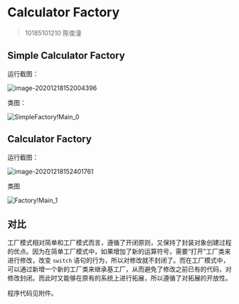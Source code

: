 # Calculator Factory

> 10185101210 陈俊潼

## Simple Calculator Factory

运行截图：

![image-20201218152004396](https://billc.oss-cn-shanghai.aliyuncs.com/img/2020-12-18-wfh8Vy.png)

类图：



![SimpleFactory!Main_0](https://billc.oss-cn-shanghai.aliyuncs.com/img/2020-12-18-Un2J02.png)

## Calculator Factory

运行截图：

![image-20201218152401761](https://billc.oss-cn-shanghai.aliyuncs.com/img/2020-12-18-L0pFmp.png)

类图

![Factory!Main_1](https://billc.oss-cn-shanghai.aliyuncs.com/img/2020-12-18-F5RToE.png)

## 对比

工厂模式相对简单和工厂模式而言，遵循了开闭原则，又保持了封装对象创建过程的优点。因为在简单工厂模式中，如果增加了新的运算符号，需要“打开”工厂类来进行修改，改变 `switch` 语句的行为，所以对修改就不封闭了。而在工厂模式中，可以通过新增一个新的工厂类来继承基工厂，从而避免了修改之前已有的代码，对修改封闭。而此时又能够在原有的系统上进行拓展，所以遵循了对拓展的开放性。

程序代码见附件。